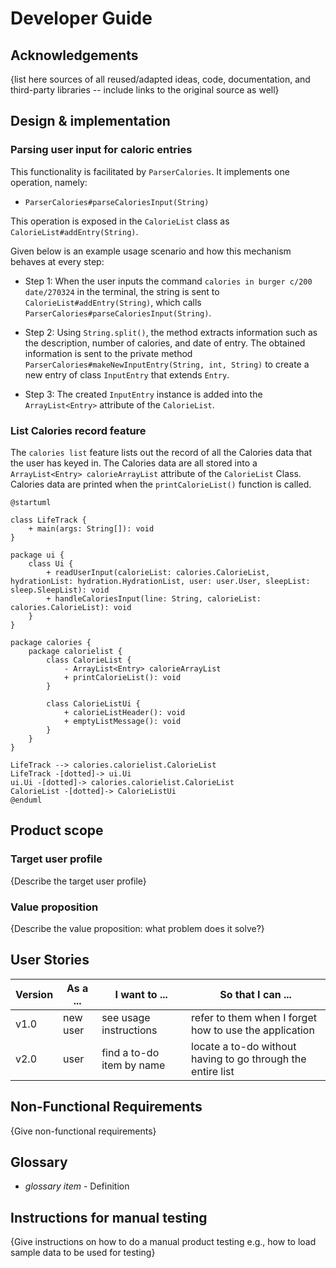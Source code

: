 # Developer Guide

## Acknowledgements

{list here sources of all reused/adapted ideas, code, documentation, and third-party libraries -- include links to the original source as well}

## Design & implementation
### Parsing user input for caloric entries

This functionality is facilitated by `ParserCalories`. It implements one operation, namely:
- `ParserCalories#parseCaloriesInput(String)`

This operation is exposed in the `CalorieList` class as `CalorieList#addEntry(String)`.

Given below is an example usage scenario and how this mechanism behaves at every step:
- Step 1: When the user inputs the command `calories in burger c/200 date/270324` in the terminal,
the string is sent to `CalorieList#addEntry(String)`, which calls `ParserCalories#parseCaloriesInput(String)`.

- Step 2: Using `String.split()`, the method extracts information such as the description, number of calories, and date of entry. The obtained information is sent to the private method `ParserCalories#makeNewInputEntry(String, int, String)` to create a new entry of class `InputEntry` that extends `Entry`.

- Step 3: The created `InputEntry` instance is added into the `ArrayList<Entry>` attribute of the `CalorieList`.

### List Calories record feature

The `calories list` feature lists out the record of all the Calories data that the user has keyed in. The Calories data are all stored into a `ArrayList<Entry> calorieArrayList` attribute of the `CalorieList` Class. Calories data are printed when the `printCalorieList()` function is called. 

[//]: # (![CaloriesListClassDiagram]&#40;http://www.plantuml.com/plantuml/proxy?cache=no&src=https://&#41;)
```plantuml
@startuml

class LifeTrack {
    + main(args: String[]): void
}

package ui {
    class Ui {
        + readUserInput(calorieList: calories.CalorieList, hydrationList: hydration.HydrationList, user: user.User, sleepList: sleep.SleepList): void
        + handleCaloriesInput(line: String, calorieList: calories.CalorieList): void
    }
}

package calories {
    package calorielist {
        class CalorieList {
            - ArrayList<Entry> calorieArrayList
            + printCalorieList(): void
        }

        class CalorieListUi {
            + calorieListHeader(): void
            + emptyListMessage(): void
        }
    }
}

LifeTrack --> calories.calorielist.CalorieList
LifeTrack -[dotted]-> ui.Ui
ui.Ui -[dotted]-> calories.calorielist.CalorieList
CalorieList -[dotted]-> CalorieListUi
@enduml
```
## Product scope
### Target user profile

{Describe the target user profile}

### Value proposition

{Describe the value proposition: what problem does it solve?}

## User Stories

|Version| As a ... | I want to ... | So that I can ...|
|--------|----------|---------------|------------------|
|v1.0|new user|see usage instructions|refer to them when I forget how to use the application|
|v2.0|user|find a to-do item by name|locate a to-do without having to go through the entire list|

## Non-Functional Requirements

{Give non-functional requirements}

## Glossary

* *glossary item* - Definition

## Instructions for manual testing

{Give instructions on how to do a manual product testing e.g., how to load sample data to be used for testing}
